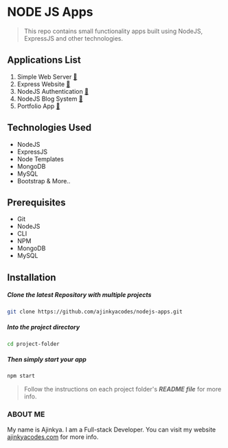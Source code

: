 # NODE JS Apps

> This repo contains small functionality apps built using NodeJS, ExpressJS and other technologies.

## Applications List
1.  Simple Web Server [:memo:](https://github.com/ajinkyacodes/nodejs-apps/tree/master/simple-web-server)
2.  Express Website [:memo:](https://github.com/ajinkyacodes/nodejs-apps/tree/master/express-website)
3.  NodeJS Authentication [:memo:](https://github.com/ajinkyacodes/nodejs-apps/tree/master/node-auth)
4.  NodeJS Blog System [:memo:](https://github.com/ajinkyacodes/nodejs-apps/tree/master/node-blog)
5.  Portfolio App [:memo:](https://github.com/ajinkyacodes/nodejs-apps/tree/master/portfolio)

## Technologies Used
- NodeJS
- ExpressJS
- Node Templates
- MongoDB
- MySQL
- Bootstrap & More..

## Prerequisites
- Git
- NodeJS
- CLI
- NPM
- MongoDB
- MySQL

## Installation

##### Clone the latest Repository with multiple projects

```bash
git clone https://github.com/ajinkyacodes/nodejs-apps.git
```

##### Into the project directory

```bash
cd project-folder
```

##### Then simply start your app

```bash
npm start
```

> Follow the instructions on each project folder's ***README file*** for more info. 

### ABOUT ME
My name is Ajinkya. I am a Full-stack Developer. You can visit my website [ajinkyacodes.com](https://ajinkyacodes.com) for more info.